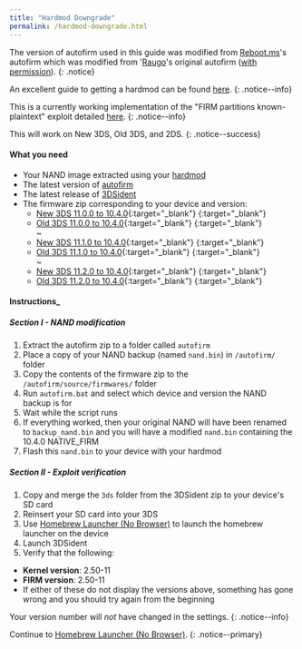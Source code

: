 ```yaml
---
title: "Hardmod Downgrade"
permalink: /hardmod-downgrade.html
---
```


The version of autofirm used in this guide was modified from [Reboot.ms](https://www.reboot.ms/forum/threads/2403/)'s autofirm which was modified from '[Raugo](https://gbatemp.net/members/356694/)'s original autofirm ([with permission](http://archive.is/KOrWp)).
{: .notice}  

An excellent guide to getting a hardmod can be found [here](https://gbatemp.net/threads/414498/).
{: .notice--info}

This is a currently working implementation of the "FIRM partitions known-plaintext" exploit detailed [here](https://www.3dbrew.org/wiki/3DS_System_Flaws).
{: .notice--info}

This will work on New 3DS, Old 3DS, and 2DS.
{: .notice--success}

#### What you need

* Your NAND image extracted using your [hardmod](https://gbatemp.net/threads/414498/)
* The latest version of [autofirm](https://github.com/Plailect/autofirm/archive/master.zip)
* The latest release of [3DSident](https://github.com/joel16/3DSident/releases/latest)
* The firmware zip corresponding to your device and version:
    + [New 3DS 11.0.0 to 10.4.0](torrents/11.0.0_to_10.4.0_n3ds.torrent){:target="_blank"} [<i class="fa fa-magnet" aria-hidden="true"></i>](magnet:?xt=urn:btih:2d13a5ea1570f911bd5c6423e0c30e51d548837a){:target="_blank"}
    + [Old 3DS 11.0.0 to 10.4.0](torrents/11.0.0_to_10.4.0_o3ds.torrent){:target="_blank"} [<i class="fa fa-magnet" aria-hidden="true"></i>](magnet:?xt=urn:btih:72393bbd99bc285db84a9cabf39d9b3200058d6a){:target="_blank"}     
    ~    
    + [New 3DS 11.1.0 to 10.4.0](torrents/11.1.0_to_10.4.0_n3ds.torrent){:target="_blank"} [<i class="fa fa-magnet" aria-hidden="true"></i>](magnet:?xt=urn:btih:d7d60c27c18f53bd8508a194656a465f6448bedf){:target="_blank"}     
    + [Old 3DS 11.1.0 to 10.4.0](torrents/11.1.0_to_10.4.0_o3ds.torrent){:target="_blank"} [<i class="fa fa-magnet" aria-hidden="true"></i>](magnet:?xt=urn:btih:0caf9a948a2d8bf23606d641f6628e2baeb983bb){:target="_blank"}     
    ~        
    + [New 3DS 11.2.0 to 10.4.0](torrents/11.2.0_to_10.4.0_n3ds.torrent){:target="_blank"} [<i class="fa fa-magnet" aria-hidden="true"></i>](magnet:?xt=urn:btih:881388a552a1ce9a963d391bf1a023642270991c){:target="_blank"}     
    + [Old 3DS 11.2.0 to 10.4.0](torrents/11.2.0_to_10.4.0_o3ds.torrent){:target="_blank"} [<i class="fa fa-magnet" aria-hidden="true"></i>](magnet:?xt=urn:btih:a479e4ee55efbc18c181d426cd77a34815388151){:target="_blank"}     

#### Instructions_

##### Section I - NAND modification

1. Extract the autofirm zip to a folder called `autofirm`
2. Place a copy of your NAND backup (named `nand.bin`) in `/autofirm/` folder
3. Copy the contents of the firmware zip to the `/autofirm/source/firmwares/` folder
4. Run `autofirm.bat` and select which device and version the NAND backup is for
5. Wait while the script runs
6. If everything worked, then your original NAND will have been renamed to `backup_nand.bin` and you will have a modified `nand.bin` containing the 10.4.0 NATIVE_FIRM
7. Flash this `nand.bin` to your device with your hardmod

##### Section II - Exploit verification

1. Copy and merge the `3ds` folder from the 3DSident zip to your device's SD card
2. Reinsert your SD card into your 3DS
3. Use [Homebrew Launcher (No Browser)](homebrew-launcher-(no-browser)) to launch the homebrew launcher on the device
4. Launch 3DSident
5. Verify that the following:
  + **Kernel version**: 2.50-11
  + **FIRM version**: 2.50-11
  + If either of these do not display the versions above, something has gone wrong and you should try again from the beginning

Your version number will *not* have changed in the settings.
{: .notice--info}

Continue to [Homebrew Launcher (No Browser)](homebrew-launcher-(no-browser)).
{: .notice--primary}
